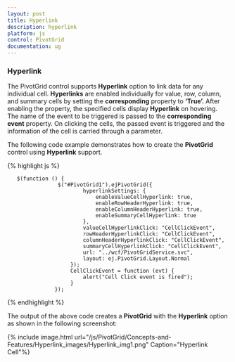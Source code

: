 ```yaml
---
layout: post
title: Hyperlink
description: hyperlink
platform: js
control: PivotGrid
documentation: ug
---
```


 ### Hyperlink

The PivotGrid control supports **Hyperlink** option to link data for any individual cell. **Hyperlinks** are enabled individually for value, row, column, and summary cells by setting the **corresponding** property to **‘True’.** After enabling the property, the specified cells display **Hyperlink** on hovering. The name of the event to be triggered is passed to the **corresponding event** property. On clicking the cells, the passed event is triggered and the information of the cell is carried through a parameter.

The following code example demonstrates how to create the **PivotGrid** control using **Hyperlink** support.

{% highlight js %}

       $(function () {
                    $("#PivotGrid1").ejPivotGrid({
                            hyperlinkSettings: {
                                enableValueCellHyperlink: true,
                                enableRowHeaderHyperlink: true,
                                enableColumnHeaderHyperlink: true,
                                enableSummaryCellHyperlink: true
                            },
                            valueCellHyperlinkClick: "CellClickEvent",
                            rowHeaderHyperlinkClick: "CellClickEvent",
                            columnHeaderHyperlinkClick: "CellClickEvent",
                            summaryCellHyperlinkClick: "CellClickEvent",
                            url: "../wcf/PivotGridService.svc",
                            layout: ej.PivotGrid.Layout.Normal
                        });
                        CellClickEvent = function (evt) {
                            alert("Cell Click event is fired");
                        }
                   });

{% endhighlight %}

The output of the above code creates a **PivotGrid** with the **Hyperlink** option as shown in the following screenshot:

{% include image.html url="/js/PivotGrid/Concepts-and-Features/Hyperlink_images/Hyperlink_img1.png" Caption="Hyperlink Cell"%}

